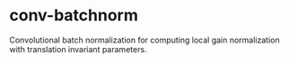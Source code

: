 # conv-batchnorm
Convolutional batch normalization for computing local gain normalization with translation invariant parameters.
